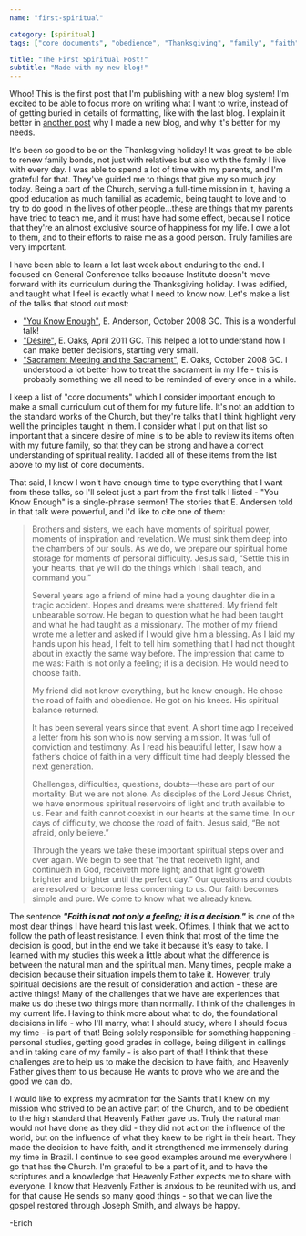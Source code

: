 ```yaml
---
name: "first-spiritual"

category: [spiritual]
tags: ["core documents", "obedience", "Thanksgiving", "family", "faith"]

title: "The First Spiritual Post!"
subtitle: "Made with my new blog!"
---
```


Whoo! This is the first post that I'm publishing with a new blog system! I'm excited to be able to focus more on writing what I want to write, instead of of getting buried in details of formatting, like with the last blog. I explain it better in [another post](/2014/11/composition-and-digitizing) why I made a new blog, and why it's better for my needs.

It's been so good to be on the Thanksgiving holiday! It was great to be able to renew family bonds, not just with relatives but also with the family I live with every day. I was able to spend a lot of time with my parents, and I'm grateful for that. They've guided me to things that give my so much joy today. Being a part of the Church, serving a full-time mission in it, having a good education as much familial as academic, being taught to love and to try to do good in the lives of other people...these are things that my parents have tried to teach me, and it must have had some effect, because I notice that they're an almost exclusive source of happiness for my life. I owe a lot to them, and to their efforts to raise me as a good person. Truly families are very important.

I have been able to learn a lot last week about enduring to the end. I focused on General Conference talks because Institute doesn't move forward with its curriculum during the Thanksgiving holiday. I was edified, and taught what I feel is exactly what I need to know now. Let's make a list of the talks that stood out most:

* ["You Know Enough"](https://www.lds.org/general-conference/2008/10/you-know-enough?lang=eng), E. Anderson, October 2008 GC. This is a wonderful talk!
* ["Desire"](https://www.lds.org/general-conference/2011/04/desire?lang=eng), E. Oaks, April 2011 GC. This helped a lot to understand how I can make better decisions, starting very small.
* ["Sacrament Meeting and the Sacrament"](https://www.lds.org/general-conference/2008/10/sacrament-meeting-and-the-sacrament?lang=eng), E. Oaks, October 2008 GC. I understood a lot better how to treat the sacrament in my life - this is probably something we all need to be reminded of every once in a while.

I keep a list of "core documents" which I consider important enough to make a small curriculum out of them for my future life. It's not an addition to the standard works of the Church, but they're talks that I think highlight very well the principles taught in them. I consider what I put on that list so important that a sincere desire of mine is to be able to review its items often with my future family, so that they can be strong and have a correct understanding of spiritual reality. I added all of these items from the list above to my list of core documents.

That said, I know I won't have enough time to type everything that I want from these talks, so I'll select just a part from the first talk I listed - "You Know Enough" is a single-phrase sermon! The stories that E. Andersen told in that talk were powerful, and I'd like to cite one of them:

> Brothers and sisters, we each have moments of spiritual power, moments of inspiration and revelation. We must sink them deep into the chambers of our souls. As we do, we prepare our spiritual home storage for moments of personal difficulty. Jesus said, “Settle this in your hearts, that ye will do the things which I shall teach, and command you.”
> 
> Several years ago a friend of mine had a young daughter die in a tragic accident. Hopes and dreams were shattered. My friend felt unbearable sorrow. He began to question what he had been taught and what he had taught as a missionary. The mother of my friend wrote me a letter and asked if I would give him a blessing. As I laid my hands upon his head, I felt to tell him something that I had not thought about in exactly the same way before. The impression that came to me was: Faith is not only a feeling; it is a decision. He would need to choose faith.
> 
> My friend did not know everything, but he knew enough. He chose the road of faith and obedience. He got on his knees. His spiritual balance returned.
> 
> It has been several years since that event. A short time ago I received a letter from his son who is now serving a mission. It was full of conviction and testimony. As I read his beautiful letter, I saw how a father’s choice of faith in a very difficult time had deeply blessed the next generation.
> 
> Challenges, difficulties, questions, doubts—these are part of our mortality. But we are not alone. As disciples of the Lord Jesus Christ, we have enormous spiritual reservoirs of light and truth available to us. Fear and faith cannot coexist in our hearts at the same time. In our days of difficulty, we choose the road of faith. Jesus said, “Be not afraid, only believe.”
> 
> Through the years we take these important spiritual steps over and over again. We begin to see that “he that receiveth light, and continueth in God, receiveth more light; and that light groweth brighter and brighter until the perfect day.” Our questions and doubts are resolved or become less concerning to us. Our faith becomes simple and pure. We come to know what we already knew.

The sentence ***"Faith is not not only a feeling; it is a decision."*** is one of the most dear things I have heard this last week. Oftimes, I think that we act to follow the path of least resistance. I even think that most of the time the decision is good, but in the end we take it because it's easy to take. I learned with my studies this week a little about what the difference is between the natural man and the spiritual man. Many times, people make a decision because their situation impels them to take it. However, truly spiritual decisions are the result of consideration and action - these are active things! Many of the challenges that we have are experiences that make us do these two things more than normally. I think of the challenges in my current life. Having to think more about what to do, the foundational decisions in life - who I'll marry, what I should study, where I should focus my time - is part of that! Being solely responsible for something happening - personal studies, getting good grades in college, being diligent in callings and in taking care of my family - is also part of that! I think that these challenges are to help us to make the decision to have faith, and Heavenly Father gives them to us because He wants to prove who we are and the good we can do.

I would like to express my admiration for the Saints that I knew on my mission who strived to be an active part of the Church, and to be obedient to the high standard that Heavenly Father gave us. Truly the natural man would not have done as they did - they did not act on the influence of the world, but on the influence of what they knew to be right in their heart. They made the decision to have faith, and it strengthened me immensely during my time in Brazil. I continue to see good examples around me everywhere I go that has the Church. I'm grateful to be a part of it, and to have the scriptures and a knowledge that Heavenly Father expects me to share with everyone. I know that Heavenly Father is anxious to be reunited with us, and for that cause He sends so many good things - so that we can live the gospel restored through Joseph Smith, and always be happy.

 -Erich